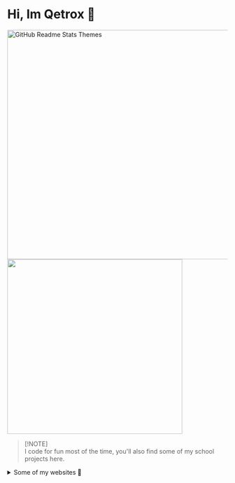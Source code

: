 # Hi, Im Qetrox 👋

<img src="https://github-readme-stats.vercel.app/api?username=qetrox&show_icons=true&theme=onedark" alt="GitHub Readme Stats Themes" width="525px"/></img>
<img src="https://github-readme-stats.vercel.app/api/top-langs/?username=qetrox&theme=onedark&layout=compact" width="400px"/></img>

> [!NOTE]\
> I code for fun most of the time, you'll also find some of my school projects here.
<details>
<summary>Some of my websites 👀</summary>
  
- www.streameroptions.com
- www.qlient.net
- www.qetrox.com

</details>
